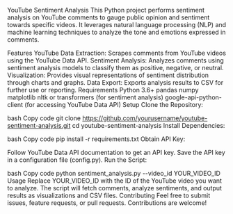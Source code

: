 YouTube Sentiment Analysis
This Python project performs sentiment analysis on YouTube comments to gauge public opinion and sentiment towards specific videos. It leverages natural language processing (NLP) and machine learning techniques to analyze the tone and emotions expressed in comments.

Features
YouTube Data Extraction: Scrapes comments from YouTube videos using the YouTube Data API.
Sentiment Analysis: Analyzes comments using sentiment analysis models to classify them as positive, negative, or neutral.
Visualization: Provides visual representations of sentiment distribution through charts and graphs.
Data Export: Exports analysis results to CSV for further use or reporting.
Requirements
Python 3.6+
pandas
numpy
matplotlib
nltk or transformers (for sentiment analysis)
google-api-python-client (for accessing YouTube Data API)
Setup
Clone the Repository:

bash
Copy code
git clone https://github.com/yourusername/youtube-sentiment-analysis.git
cd youtube-sentiment-analysis
Install Dependencies:

bash
Copy code
pip install -r requirements.txt
Obtain API Key:

Follow YouTube Data API documentation to get an API key.
Save the API key in a configuration file (config.py).
Run the Script:

bash
Copy code
python sentiment_analysis.py --video_id YOUR_VIDEO_ID
Usage
Replace YOUR_VIDEO_ID with the ID of the YouTube video you want to analyze.
The script will fetch comments, analyze sentiments, and output results as visualizations and CSV files.
Contributing
Feel free to submit issues, feature requests, or pull requests. Contributions are welcome!

